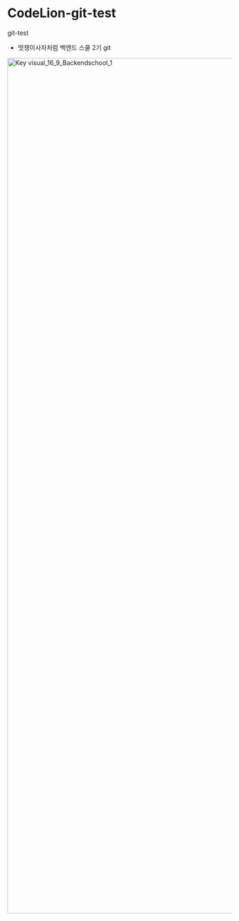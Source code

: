 # CodeLion-git-test
git-test

* 멋쟁이사자처럼 백엔드 스쿨 2기 git 

<img width="1920" alt="Key visual_16_9_Backendschool_1" src="https://user-images.githubusercontent.com/49141751/193744310-a5dc76db-d17f-4308-b3e9-c9398ab0e6d4.png">
